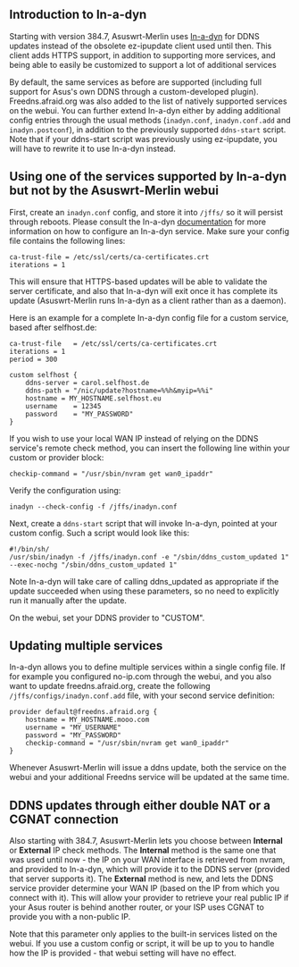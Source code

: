 ## Introduction to In-a-dyn
Starting with version 384.7, Asuswrt-Merlin uses [In-a-dyn](https://github.com/troglobit/inadyn) for DDNS updates instead of the obsolete ez-ipupdate client used until then.  This client adds HTTPS support, in addition to supporting more services, and being able to easily be customized to support a lot of additional services

By default, the same services as before are supported (including full support for Asus's own DDNS through a custom-developed plugin).  Freedns.afraid.org was also added to the list of natively supported services on the webui.  You can further extend In-a-dyn either by adding additional config entries through the usual methods (`inadyn.conf`, `inadyn.conf.add` and `inadyn.postconf`), in addition to the previously supported `ddns-start` script.  Note that if your ddns-start script was previously using ez-ipupdate, you will have to rewrite it to use In-a-dyn instead.


## Using one of the services supported by In-a-dyn but not by the Asuswrt-Merlin webui
First, create an `inadyn.conf` config, and store it into `/jffs/` so it will persist through reboots.  Please consult the In-a-dyn [documentation](https://github.com/troglobit/inadyn) for more information on how to configure an In-a-dyn service.  Make sure your config file contains the following lines:

```
ca-trust-file = /etc/ssl/certs/ca-certificates.crt
iterations = 1
```

This will ensure that HTTPS-based updates will be able to validate the server certificate, and also that In-a-dyn will exit once it has complete its update (Asuswrt-Merlin runs In-a-dyn as a client rather than as a daemon).

Here is an example for a complete In-a-dyn config file for a custom service, based after selfhost.de:

```
ca-trust-file   = /etc/ssl/certs/ca-certificates.crt
iterations = 1
period = 300

custom selfhost {
	ddns-server = carol.selfhost.de
	ddns-path = "/nic/update?hostname=%%h&myip=%%i"
	hostname = MY_HOSTNAME.selfhost.eu
	username    = 12345
	password    = "MY_PASSWORD"
}
```

If you wish to use your local WAN IP instead of relying on the DDNS service's remote check method, you can insert the following line within your custom or provider block:

```
checkip-command = "/usr/sbin/nvram get wan0_ipaddr"
```

Verify the configuration using:

```
inadyn --check-config -f /jffs/inadyn.conf
```

Next, create a `ddns-start` script that will invoke In-a-dyn, pointed at your custom config.  Such a script would look like this:

```
#!/bin/sh/
/usr/sbin/inadyn -f /jffs/inadyn.conf -e "/sbin/ddns_custom_updated 1" --exec-nochg "/sbin/ddns_custom_updated 1"
```

Note In-a-dyn will take care of calling ddns_updated as appropriate if the update succeeded when using these parameters, so no need to explicitly run it manually after the update.

On the webui, set your DDNS provider to "CUSTOM".


## Updating multiple services
In-a-dyn allows you to define multiple services within a single config file.  If for example you configured no-ip.com through the webui, and you also want to update freedns.afraid.org, create the following `/jffs/configs/inadyn.conf.add` file, with your second service definition:

```
provider default@freedns.afraid.org {
	hostname = MY_HOSTNAME.mooo.com
	username = "MY_USERNAME"
	password = "MY_PASSWORD"
	checkip-command = "/usr/sbin/nvram get wan0_ipaddr"
}
```

Whenever Asuswrt-Merlin will issue a ddns update, both the service on the webui and your additional Freedns service will be updated at the same time.


## DDNS updates through either double NAT or a CGNAT connection
Also starting with 384.7, Asuswrt-Merlin lets you choose between **Internal** or **External** IP check methods.  The **Internal** method is the same one that was used until now - the IP on your WAN interface is retrieved from nvram, and provided to In-a-dyn, which will provide it to the DDNS server (provided that server supports it).  The **External** method is new, and lets the DDNS service provider determine your WAN IP (based on the IP from which you connect with it).  This will allow your provider to retrieve your real public IP if your Asus router is behind another router, or your ISP uses CGNAT to provide you with a non-public IP.

Note that this parameter only applies to the built-in services listed on the webui.  If you use a custom config or script, it will be up to you to handle how the IP is provided - that webui setting will have no effect.